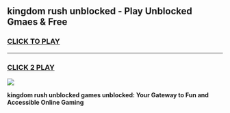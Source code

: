 
## kingdom rush unblocked - Play Unblocked Gmaes & Free
<h3>
<a href="https://news.freeplayer.one?title=kingdom_rush_unblocked&ref=16F">CLICK TO PLAY</a></h3>
<hr>

<h3>
<a href="https://news.freeplayer.one?title=kingdom_rush_unblocked&ref=16F">CLICK 2 PLAY</a>
  
</h3>

<a href="https://news.freeplayer.one?title=kingdom_rush_unblocked&ref=16F/"><img src="https://clearcache.store/games.png"></a>


**kingdom rush unblocked games unblocked: Your Gateway to Fun and Accessible Online Gaming**
